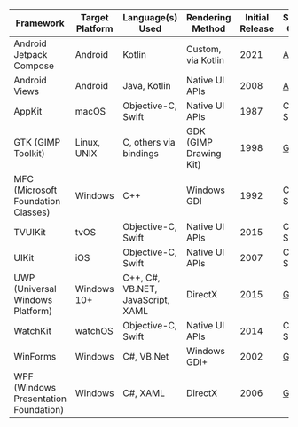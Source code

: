 | Framework                             | Target Platform     | Language(s) Used                     | Rendering Method               | Initial Release | Source Code |
|---------------------------------------|---------------------|--------------------------------------|--------------------------------|----------------|-------------|
| Android Jetpack Compose               | Android             | Kotlin                               | Custom, via Kotlin             | 2021           | [AOSP](https://source.android.com/) |
| Android Views                         | Android             | Java, Kotlin                         | Native UI APIs                 | 2008           | [AOSP](https://source.android.com/) |
| AppKit                                | macOS               | Objective-C, Swift                   | Native UI APIs                 | 1987           | Closed Source |
| GTK (GIMP Toolkit)                    | Linux, UNIX         | C, others via bindings               | GDK (GIMP Drawing Kit)         | 1998           | [GitLab](https://gitlab.gnome.org/GNOME/gtk) |
| MFC (Microsoft Foundation Classes)    | Windows | C++                                 | Windows GDI                    | 1992           | Closed Source |
| TVUIKit                               | tvOS                | Objective-C, Swift                   | Native UI APIs                 | 2015           | Closed Source |
| UIKit                                 | iOS                 | Objective-C, Swift                   | Native UI APIs                 | 2007           | Closed Source |
| UWP (Universal Windows Platform)      | Windows 10+  | C++, C#, VB.NET, JavaScript, XAML  | DirectX                        | 2015           | [GitHub](https://github.com/microsoft/microsoft-ui-xaml) |
| WatchKit                              | watchOS             | Objective-C, Swift                   | Native UI APIs                 | 2014           | Closed Source |
| WinForms                              | Windows             | C#, VB.Net                           | Windows GDI+                   | 2002           | [GitHub](https://github.com/dotnet/winforms) |
| WPF (Windows Presentation Foundation) | Windows | C#, XAML                          | DirectX                        | 2006           | [GitHub](https://github.com/dotnet/wpf) |
